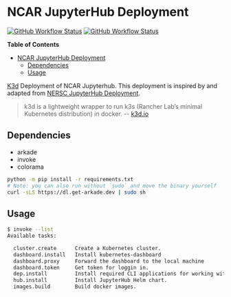 # NCAR JupyterHub Deployment

[![GitHub Workflow Status](https://img.shields.io/github/workflow/status/NCAR/jupyterhub-deploy/CI?logo=docker&style=for-the-badge)](<[df](https://github.com/NCAR/jupyterhub-deploy/actions?query=workflow%3ACI)>)
[![GitHub Workflow Status](https://img.shields.io/github/workflow/status/NCAR/jupyterhub-deploy/linting?label=linting&logo=github&style=for-the-badge)](https://github.com/NCAR/jupyterhub-deploy/actions?query=workflow%3Alinting)

**Table of Contents**

- [NCAR JupyterHub Deployment](#ncar-jupyterhub-deployment)
  - [Dependencies](#dependencies)
  - [Usage](#usage)

[K3d](https://github.com/rancher/k3d/) Deployment of NCAR Jupyterhub. This deployment is inspired by and adapted from [NERSC JupyterHub Deployment](https://github.com/NERSC/jupyterhub-deploy).

> k3d is a lightweight wrapper to run k3s (Rancher Lab’s minimal Kubernetes distribution) in docker. -- [k3d.io](https://k3d.io/)

## Dependencies

- arkade
- invoke
- colorama

```bash
python -m pip install -r requirements.txt
# Note: you can also run without `sudo` and move the binary yourself
curl -sLS https://dl.get-arkade.dev | sudo sh
```

## Usage

```bash
$ invoke --list
Available tasks:

  cluster.create      Create a Kubernetes cluster.
  dashboard.install   Install kubernetes-dashboard
  dashboard.proxy     Forward the dashboard to the local machine
  dashboard.token     Get token for loggin in.
  dep.install         Install required CLI applications for working with Kubernetes.
  hub.install         Install JupyterHub Helm chart.
  images.build        Build docker images.
```
